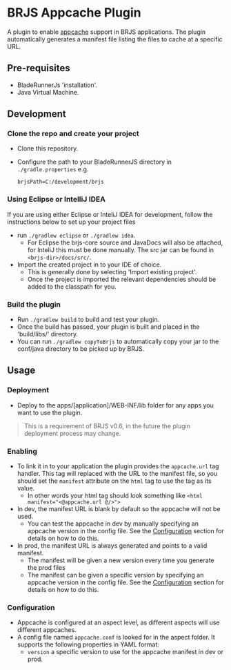 # BRJS Appcache Plugin

A plugin to enable [appcache](https://developer.mozilla.org/en/docs/HTML/Using_the_application_cache) support in BRJS applications.
The plugin automatically generates a manifest file listing the files to cache at a specific URL.

## Pre-requisites
- BladeRunnerJs 'installation'.
- Java Virtual Machine.

## Development

### Clone the repo and create your project
- Clone this repository.
- Configure the path to your BladeRunnerJS directory in `./gradle.properties` e.g.

    `brjsPath=C:/development/brjs`

### Using Eclipse or IntelliJ IDEA 
If you are using either Eclipse or InteliJ IDEA for development, follow the instructions below to set up your project files

- run `./gradlew eclipse` or `./gradlew idea`.
    - For Eclipse the brjs-core source and JavaDocs will also be attached, for InteliJ this must be done manually. The src jar can be found in `<brjs-dir>/docs/src/`.
- Import the created project in to your IDE of choice.
    - This is generally done by selecting 'Import existing project'.
    - Once the project is imported the relevant dependencies should be added to the classpath for you.
 
### Build the plugin
- Run `./gradlew build` to build and test your plugin.
- Once the build has passed, your plugin is built and placed in the 'build/libs/' directory.
- You can run `./gradlew copyToBrjs` to automatically copy your jar to the conf/java directory to be picked up by BRJS.

## Usage

### Deployment
- Deploy to the apps/[application]/WEB-INF/lib folder for any apps you want to use the plugin.
> This is a requirement of BRJS v0.6, in the future the plugin deployment process may change.

### Enabling
- To link it in to your application the plugin provides the `appcache.url` tag handler. This tag will replaced with the URL to the manifest file, so you should set the `manifest` attribute on the `html` tag to use the tag as its value. 
    - In other words your html tag should look something like `<html manifest="<@appcache.url @/>">`
- In dev, the manifest URL is blank by default so the appcache will not be used.
    - You can test the appcache in dev by manually specifying an appcache version in the config file. See the [Configuration](#configuration) section for details on how to do this.
- In prod, the manifest URL is always generated and points to a valid manifest.
    - The manifest will be given a new version every time you generate the prod files
    - The manifest can be given a specific version by specifying an appcache version in the config file. See the [Configuration](#configuration) section for details on how to do this.

<a name="configuration"></a>
### Configuration
- Appcache is configured at an aspect level, as different aspects will use different appcaches.
- A config file named `appcache.conf` is looked for in the aspect folder. It supports the following properties in YAML format:
    - `version` a specific version to use for the appcache manifest in dev or prod.